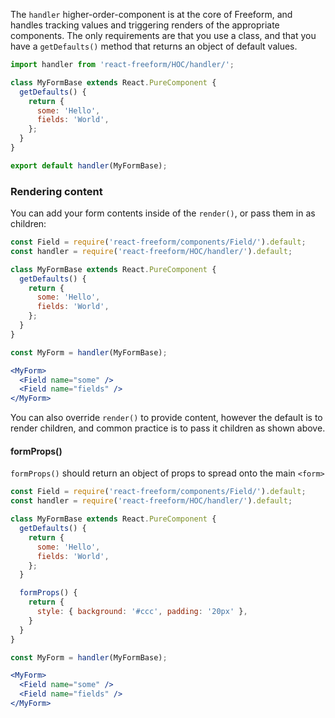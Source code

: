 The `handler` higher-order-component is at the core of Freeform, and handles tracking values and triggering renders of the appropriate components. The only requirements are that you use a class, and that you have a `getDefaults()` method that returns an object of default values.

```jsx static
import handler from 'react-freeform/HOC/handler/';

class MyFormBase extends React.PureComponent {
  getDefaults() {
    return {
      some: 'Hello',
      fields: 'World',
    };
  }
}

export default handler(MyFormBase);
```

### Rendering content

You can add your form contents inside of the `render()`, or pass them in as children:

```jsx
const Field = require('react-freeform/components/Field/').default;
const handler = require('react-freeform/HOC/handler/').default;

class MyFormBase extends React.PureComponent {
  getDefaults() {
    return {
      some: 'Hello',
      fields: 'World',
    };
  }
}

const MyForm = handler(MyFormBase);

<MyForm>
  <Field name="some" />
  <Field name="fields" />
</MyForm>
```

You can also override `render()` to provide content, however the default is to
render children, and common practice is to pass it children as shown above.

#### formProps()

`formProps()` should return an object of props to spread onto the main `<form>`

```jsx
const Field = require('react-freeform/components/Field/').default;
const handler = require('react-freeform/HOC/handler/').default;

class MyFormBase extends React.PureComponent {
  getDefaults() {
    return {
      some: 'Hello',
      fields: 'World',
    };
  }

  formProps() {
    return {
      style: { background: '#ccc', padding: '20px' },
    }
  }
}

const MyForm = handler(MyFormBase);

<MyForm>
  <Field name="some" />
  <Field name="fields" />
</MyForm>
```
